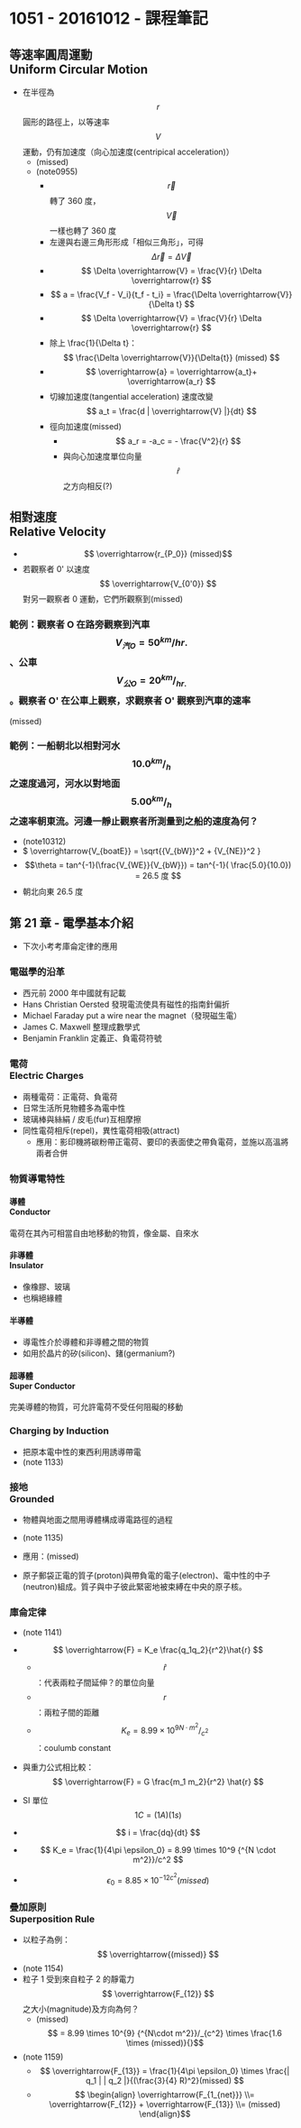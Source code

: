 # 1051 - 20161012 - 課程筆記
## 等速率圓周運動<br>Uniform Circular Motion
* 在半徑為 $$ r $$ 圓形的路徑上，以等速率 $$ V $$ 運動，仍有加速度（向心加速度(centripical acceleration)）
  * (missed)
  * (note0955)
    * $$ \overrightarrow{r} $$ 轉了 360 度，$$ \overrightarrow{V} $$ 一樣也轉了 360 度
    * 左邊與右邊三角形形成「相似三角形」，可得 $$ \Delta\overrightarrow{r} = \Delta \overrightarrow{V} $$
    * $$ \Delta \overrightarrow{V} = \frac{V}{r} \Delta \overrightarrow{r} $$
    * $$ a = \frac{V_f - V_i}{t_f - t_i} = \frac{\Delta \overrightarrow{V}}{\Delta t} $$
    * $$ \Delta \overrightarrow{V} = \frac{V}{r} \Delta \overrightarrow{r} $$
    * 除上 \frac{1}{\Delta t}： $$ \frac{\Delta \overrightarrow{V}}{\Delta{t}} (missed) $$
    * $$ \overrightarrow{a} = \overrightarrow{a_t}+ 
\overrightarrow{a_r} $$
    * 切線加速度(tangential acceleration) 速度改變  
    $$ a_t = \frac{d | \overrightarrow{V} |}{dt} $$
    * 徑向加速度(missed)
      * $$ a_r = -a_c = - \frac{V^2}{r} $$
      * 與向心加速度單位向量 $$ \hat{r} $$ 之方向相反(?)

## 相對速度<br>Relative Velocity
* $$ \overrightarrow{r_{P_0}} (missed)$$
* 若觀察者 0' 以速度 $$ \overrightarrow{V_{0'0}} $$ 對另一觀察者 0 運動，它們所觀察到(missed)

### 範例：觀察者 O 在路旁觀察到汽車 $$ V_{汽O} = 50 ^{km}/{hr.} $$、公車 $$ V_{公O} = 20 ^{km}/_{hr.} $$。觀察者 O' 在公車上觀察，求觀察者 O' 觀察到汽車的速率
(missed)

### 範例：一船朝北以相對河水 $$ 10.0 ^{km}/_h $$ 之速度過河，河水以對地面 $$ 5.00 ^{km}/_h $$ 之速率朝東流。河邊一靜止觀察者所測量到之船的速度為何？
* (note10312)
* $ \overrightarrow{V_{boatE}} = \sqrt{{V_{bW}}^2 + {V_{NE}}^2 } 
* $$\theta = tan^{-1}(\frac{V_{WE}}{V_{bW}}) = tan^{-1}( \frac{5.0}{10.0}) = 26.5 度 $$
* 朝北向東 26.5 度

## 第 21 章 - 電學基本介紹
* 下次小考考庫侖定律的應用


### 電磁學的沿革
* 西元前 2000 年中國就有記載
* Hans Christian Oersted 發現電流使具有磁性的指南針偏折
* Michael Faraday put a wire near the magnet（發現磁生電）
* James C. Maxwell 整理成數學式
* Benjamin Franklin 定義正、負電荷符號

### 電荷<br>Electric Charges
* 兩種電荷：正電荷、負電荷
* 日常生活所見物體多為電中性
* 玻璃棒與絲絹 / 皮毛(fur)互相摩擦
* 同性電荷相斥(repel)，異性電荷相吸(attract)
  * 應用：影印機將碳粉帶正電荷、要印的表面使之帶負電荷，並施以高溫將兩者合併

### 物質導電特性
#### 導體<br>Conductor
電荷在其內可相當自由地移動的物質，像金屬、自來水

#### 非導體<br>Insulator
* 像橡膠、玻璃
* 也稱絕緣體

#### 半導體
* 導電性介於導體和非導體之間的物質
* 如用於晶片的矽(silicon)、鍺(germanium?)

#### 超導體<br>Super Conductor
完美導體的物質，可允許電荷不受任何阻礙的移動

### Charging by Induction
* 把原本電中性的東西利用誘導帶電
* (note 1133)

### 接地<br>Grounded
* 物體與地面之間用導體構成導電路徑的過程
* (note 1135)
* 應用：(missed)


* 原子郵袋正電的質子(proton)與帶負電的電子(electron)、電中性的中子(neutron)組成。質子與中子彼此緊密地被束縛在中央的原子核。

### 庫侖定律
* (note 1141)
* $$ \overrightarrow{F} = K_e \frac{q_1q_2}{r^2}\hat{r} $$ 
  * $$ \hat{r} $$：代表兩粒子間延伸？的單位向量
  * $$ r $$：兩粒子間的距離
  * $$ K_e = 8.99 \times 10^9 {^{N \cdot m^2}}/_{c^2} $$：coulumb constant
* 與重力公式相比較：$$ \overrightarrow{F} = G \frac{m_1 m_2}{r^2} \hat{r} $$ 


* SI 單位 $$ 1C = (1A)(1s) $$
* $$ i = \frac{dq}{dt} $$
* $$ K_e = \frac{1}{4\pi \epsilon_0} = 8.99 \times 10^9 {^{N \cdot m^2}}/c^2 $$
* $$ \epsilon_0 = 8.85 \times 10^{-12} {^{c^2}(missed)} $$

### 疊加原則<br>Superposition Rule
* 以粒子為例：  
  $$ \overrightarrow{(missed)} $$
* (note 1154)
* 粒子 1 受到來自粒子 2 的靜電力 $$ \overrightarrow{F_{12}} $$ 之大小(magnitude)及方向為何？
  * (missed) $$ = 8.99 \times 10^{9} {^{N\cdot m^2}}/_{c^2} \times \frac{1.6 \times (missed)}{}$$
* (note 1159)
  * $$ \overrightarrow{F_{13}} = \frac{1}{4\pi \epsilon_0} \times \frac{| q_1 | | q_2 |}{(\frac{3}{4} R)^2}(missed) $$
  * $$ \begin{align} \overrightarrow{F_{1_{net}}} \\= \overrightarrow{F_{12}} + \overrightarrow{F_{13}} \\=  (missed) \end{align}$$